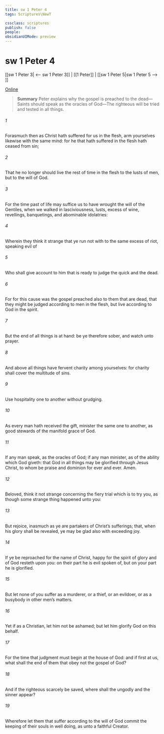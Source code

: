 ```yaml
---
title: sw 1 Peter 4
tags: Scriptures\NewT

cssclass: scriptures
publish: false
people:
obsidianUIMode: preview
---
```


# sw 1 Peter 4
[[sw 1 Peter 3| <-- sw 1 Peter 3]] | [[1 Peter]] | [[sw 1 Peter 5|sw 1 Peter 5 --> ]]

[Online](https://churchofjesuschrist.org/study/scriptures/nt/1-pet/4?lang=eng)

> __Summary__
Peter explains why the gospel is preached to the dead—Saints should speak as the oracles of God—The righteous will be tried and tested in all things.

###### 1 
Forasmuch then as Christ hath suffered for us in the flesh, arm yourselves likewise with the same mind: for he that hath suffered in the flesh hath ceased from sin;

###### 2 
That he no longer should live the rest of  time in the flesh to the lusts of men, but to the will of God.

###### 3 
For the time past of  life may suffice us to have wrought the will of the Gentiles, when we walked in lasciviousness, lusts, excess of wine, revellings, banquetings, and abominable idolatries:

###### 4 
Wherein they think it strange that ye run not with  to the same excess of riot, speaking evil of 

###### 5 
Who shall give account to him that is ready to judge the quick and the dead.

###### 6 
For for this cause was the gospel preached also to them that are dead, that they might be judged according to men in the flesh, but live according to God in the spirit.

###### 7 
But the end of all things is at hand: be ye therefore sober, and watch unto prayer.

###### 8 
And above all things have fervent charity among yourselves: for charity shall cover the multitude of sins.

###### 9 
Use hospitality one to another without grudging.

###### 10 
As every man hath received the gift,  minister the same one to another, as good stewards of the manifold grace of God.

###### 11 
If any man speak,  as the oracles of God; if any man minister,  as of the ability which God giveth: that God in all things may be glorified through Jesus Christ, to whom be praise and dominion for ever and ever. Amen.

###### 12 
Beloved, think it not strange concerning the fiery trial which is to try you, as though some strange thing happened unto you:

###### 13 
But rejoice, inasmuch as ye are partakers of Christ’s sufferings; that, when his glory shall be revealed, ye may be glad also with exceeding joy.

###### 14 
If ye be reproached for the name of Christ, happy  for the spirit of glory and of God resteth upon you: on their part he is evil spoken of, but on your part he is glorified.

###### 15 
But let none of you suffer as a murderer, or  a thief, or  an evildoer, or as a busybody in other men’s matters.

###### 16 
Yet if  as a Christian, let him not be ashamed; but let him glorify God on this behalf.

###### 17 
For the time  that judgment must begin at the house of God: and if  first  at us, what shall the end  of them that obey not the gospel of God?

###### 18 
And if the righteous scarcely be saved, where shall the ungodly and the sinner appear?

###### 19 
Wherefore let them that suffer according to the will of God commit the keeping of their souls  in well doing, as unto a faithful Creator.

